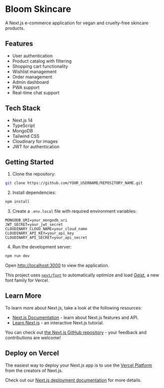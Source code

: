 # Bloom Skincare

A Next.js e-commerce application for vegan and cruelty-free skincare products.

## Features

- User authentication
- Product catalog with filtering
- Shopping cart functionality
- Wishlist management
- Order management
- Admin dashboard
- PWA support
- Real-time chat support

## Tech Stack

- Next.js 14
- TypeScript
- MongoDB
- Tailwind CSS
- Cloudinary for images
- JWT for authentication

## Getting Started

1. Clone the repository:
```bash
git clone https://github.com/YOUR_USERNAME/REPOSITORY_NAME.git
```

2. Install dependencies:
```bash
npm install
```

3. Create a `.env.local` file with required environment variables:
```env
MONGODB_URI=your_mongodb_uri
JWT_SECRET=your_jwt_secret
CLOUDINARY_CLOUD_NAME=your_cloud_name
CLOUDINARY_API_KEY=your_api_key
CLOUDINARY_API_SECRET=your_api_secret
```

4. Run the development server:
```bash
npm run dev
```

Open [http://localhost:3000](http://localhost:3000) to view the application.

This project uses [`next/font`](https://nextjs.org/docs/app/building-your-application/optimizing/fonts) to automatically optimize and load [Geist](https://vercel.com/font), a new font family for Vercel.

## Learn More

To learn more about Next.js, take a look at the following resources:

- [Next.js Documentation](https://nextjs.org/docs) - learn about Next.js features and API.
- [Learn Next.js](https://nextjs.org/learn) - an interactive Next.js tutorial.

You can check out [the Next.js GitHub repository](https://github.com/vercel/next.js) - your feedback and contributions are welcome!

## Deploy on Vercel

The easiest way to deploy your Next.js app is to use the [Vercel Platform](https://vercel.com/new?utm_medium=default-template&filter=next.js&utm_source=create-next-app&utm_campaign=create-next-app-readme) from the creators of Next.js.

Check out our [Next.js deployment documentation](https://nextjs.org/docs/app/building-your-application/deploying) for more details.

